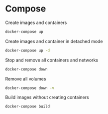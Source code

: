 # Compose

Create images and containers
```zsh
docker-compose up
```

Create images and container in detached mode
```zsh
docker-compose up -d
```

Stop and remove all containers and networks
```zsh
docker-compose down
```

Remove all volumes
```zsh
docker-compose down -v
```

Build images without creating containers
```zsh
docker-compose build
```
